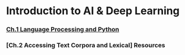 # Introduction to AI & Deep Learning

### [Ch.1 Language Processing and Python](https://github.com/jadely-lab/Studying-AI/blob/master/AI_DL_Lec/Ch.1%20Practice.ipynb)
### [Ch.2 Accessing Text Corpora and Lexical] Resources
